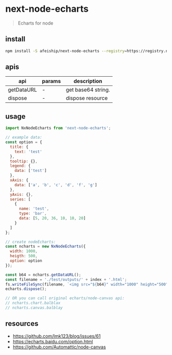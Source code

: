 # next-node-echarts
> Echarts for node

## install
```bash
npm install -S afeiship/next-node-echarts --registry=https://registry.npm.taobao.org
```

## apis
| api        | params | description        |
| ---------- | ------ | ------------------ |
| getDataURL | -      | get base64 string. |
| dispose    | -      | dispose resource   |

## usage
```js
import NxNodeEcharts from 'next-node-echarts';

// example data:
const option = {
  title: {
    text: 'test'
  },
  tooltip: {},
  legend: {
    data: ['test']
  },
  xAxis: {
    data: ['a', 'b', 'c', 'd', 'f', 'g']
  },
  yAxis: {},
  series: [
    {
      name: 'test',
      type: 'bar',
      data: [5, 20, 36, 10, 10, 20]
    }
  ]
};

// create nodeEcharts:
const ncharts = new NxNodeEcharts({
  width: 1000,
  heigth: 500,
  option: option
});

const b64 = ncharts.getDataURL();
const filename = './test/outputs/' + index + '.html';
fs.writeFileSync(filename, `<img src="${b64}" width="1000" height="500" />`);
echarts.dispose();

// OR you can call original echarts/node-canvas api:
// ncharts.chart.balblax
// ncharts.canvas.balblay
```

## resources
- https://github.com/lmk123/blog/issues/61
- https://echarts.baidu.com/option.html
- https://github.com/Automattic/node-canvas
